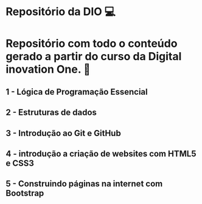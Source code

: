 # Repositório da DIO :computer:

# Repositório com todo o conteúdo gerado a partir do curso da Digital inovation One. :floppy_disk:

## 1 - Lógica de Programação Essencial

## 2 - Estruturas de dados

## 3 - Introdução ao Git e GitHub

## 4 - introdução a criação de websites com HTML5 e CSS3

## 5 - Construindo páginas na internet com Bootstrap
